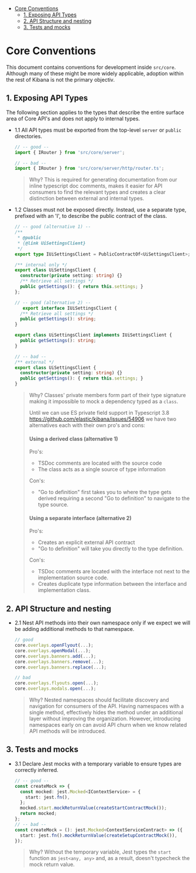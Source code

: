 - [Core Conventions](#core-conventions)
  - [1. Exposing API Types](#1-exposing-api-types)
  - [2. API Structure and nesting](#2-api-structure-and-nesting)
  - [3. Tests and mocks](#3-tests-and-mocks)

# Core Conventions

This document contains conventions for development inside `src/core`. Although
many of these might be more widely applicable, adoption within the rest of
Kibana is not the primary objectiv.

## 1. Exposing API Types
The following section applies to the types that describe the entire surface
area of Core API's and does not apply to internal types.

 - 1.1 All API types must be exported from the top-level `server` or `public`
   directories.

   ```ts
   // -- good --
   import { IRouter } from 'src/core/server';

   // -- bad --
   import { IRouter } from 'src/core/server/http/router.ts';
   ```

   > Why? This is required for generating documentation from our inline
   > typescript doc comments, makes it easier for API consumers to find the
   > relevant types and creates a clear distinction between external and
   > internal types.

 - 1.2 Classes must not be exposed directly. Instead, use a separate type,
   prefixed with an 'I', to describe the public contract of the class.

   ```ts
   // -- good (alternative 1) --
   /**
    * @public
    * {@link UiSettingsClient}
    */
   export type IUiSettingsClient = PublicContractOf<UiSettingsClient>;

   /** internal only */
   export class UiSettingsClient {
     constructor(private setting: string) {}
     /** Retrieve all settings */
     public getSettings(): { return this.settings; }
   };

   // -- good (alternative 2) --
      export interface IUiSettingsClient {
     /** Retrieve all settings */
     public getSettings(): string;
   }

   export class UiSettingsClient implements IUiSettingsClient {
     public getSettings(): string;
   }

   // -- bad --
   /** external */
   export class UiSettingsClient {
     constructor(private setting: string) {}
     public getSettings(): { return this.settings; }
   }
   ```

   > Why? Classes' private members form part of their type signature making it
   > impossible to mock a dependency typed as a `class`.
   >
   > Until we can use ES private field support in Typescript 3.8
   > https://github.com/elastic/kibana/issues/54906 we have two alternatives
   > each with their own pro's and cons:
   >
   > #### Using a derived class (alternative 1)
   >
   > Pro's:
   > - TSDoc comments are located with the source code
   > - The class acts as a single source of type information
   >
   > Con's:
   > - "Go to definition" first takes you to where the type gets derived
   >   requiring a second "Go to definition" to navigate to the type source.
   >
   > #### Using a separate interface (alternative 2)
   > Pro's:
   > - Creates an explicit external API contract
   > - "Go to definition" will take you directly to the type definition.
   >
   > Con's:
   > - TSDoc comments are located with the interface not next to the
   >   implementation source code.
   > - Creates duplicate type information between the interface and
   >   implementation class.

## 2. API Structure and nesting
 - 2.1 Nest API methods into their own namespace only if we expect we will be
   adding additional methods to that namespace.

   ```ts
   // good
   core.overlays.openFlyout(...);
   core.overlays.openModal(...);
   core.overlays.banners.add(...);
   core.overlays.banners.remove(...);
   core.overlays.banners.replace(...);

   // bad
   core.overlays.flyouts.open(...);
   core.overlays.modals.open(...);
   ```

   > Why? Nested namespaces should facilitate discovery and navigation for
   > consumers of the API. Having namespaces with a single method, effectively
   > hides the method under an additional layer without improving the
   > organization. However, introducing namespaces early on can avoid API
   > churn when we know related API methods will be introduced.

## 3. Tests and mocks
 - 3.1 Declare Jest mocks with a temporary variable to ensure types are
   correctly inferred.

   ```ts
   // -- good --
   const createMock => {
     const mocked: jest.Mocked<IContextService> = {
       start: jest.fn(),
     };
     mocked.start.mockReturnValue(createStartContractMock());
     return mocked;
   };
   // -- bad --
   const createMock = (): jest.Mocked<ContextServiceContract> => ({
     start: jest.fn().mockReturnValue(createSetupContractMock()),
   });
   ```

   > Why? Without the temporary variable, Jest types the `start` function as
   > `jest<any, any>` and, as a result, doesn't typecheck the mock return
   > value.
